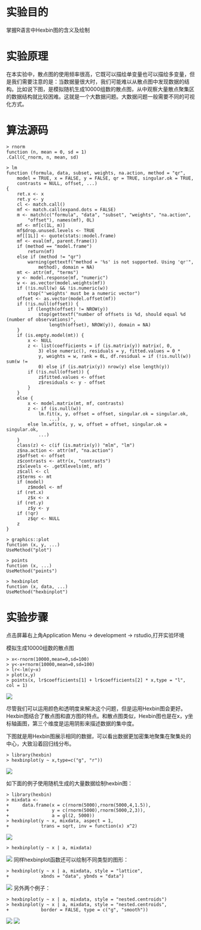# 实验目的

掌握R语言中Hexbin图的含义及绘制

# 实验原理

在本实验中，散点图的使用频率很高，它既可以描绘单变量也可以描绘多变量，但是我们需要注意的是：当数据量很大时，我们可能难以从散点图中发现数据的结构。比如说下图，是模拟随机生成10000组数的散点图，从中观察大量散点聚集区的数据结构就比较困难。这就是一个大数据问题。大数据问题一般需要不同的可视化方式。

# 算法源码
```
> rnorm
function (n, mean = 0, sd = 1) 
.Call(C_rnorm, n, mean, sd)

> lm
function (formula, data, subset, weights, na.action, method = "qr", 
    model = TRUE, x = FALSE, y = FALSE, qr = TRUE, singular.ok = TRUE, 
    contrasts = NULL, offset, ...) 
{
    ret.x <- x
    ret.y <- y
    cl <- match.call()
    mf <- match.call(expand.dots = FALSE)
    m <- match(c("formula", "data", "subset", "weights", "na.action", 
        "offset"), names(mf), 0L)
    mf <- mf[c(1L, m)]
    mf$drop.unused.levels <- TRUE
    mf[[1L]] <- quote(stats::model.frame)
    mf <- eval(mf, parent.frame())
    if (method == "model.frame") 
        return(mf)
    else if (method != "qr") 
        warning(gettextf("method = '%s' is not supported. Using 'qr'", 
            method), domain = NA)
    mt <- attr(mf, "terms")
    y <- model.response(mf, "numeric")
    w <- as.vector(model.weights(mf))
    if (!is.null(w) && !is.numeric(w)) 
        stop("'weights' must be a numeric vector")
    offset <- as.vector(model.offset(mf))
    if (!is.null(offset)) {
        if (length(offset) != NROW(y)) 
            stop(gettextf("number of offsets is %d, should equal %d (number of observations)", 
                length(offset), NROW(y)), domain = NA)
    }
    if (is.empty.model(mt)) {
        x <- NULL
        z <- list(coefficients = if (is.matrix(y)) matrix(, 0, 
            3) else numeric(), residuals = y, fitted.values = 0 * 
            y, weights = w, rank = 0L, df.residual = if (!is.null(w)) sum(w != 
            0) else if (is.matrix(y)) nrow(y) else length(y))
        if (!is.null(offset)) {
            z$fitted.values <- offset
            z$residuals <- y - offset
        }
    }
    else {
        x <- model.matrix(mt, mf, contrasts)
        z <- if (is.null(w)) 
            lm.fit(x, y, offset = offset, singular.ok = singular.ok, 
                ...)
        else lm.wfit(x, y, w, offset = offset, singular.ok = singular.ok, 
            ...)
    }
    class(z) <- c(if (is.matrix(y)) "mlm", "lm")
    z$na.action <- attr(mf, "na.action")
    z$offset <- offset
    z$contrasts <- attr(x, "contrasts")
    z$xlevels <- .getXlevels(mt, mf)
    z$call <- cl
    z$terms <- mt
    if (model) 
        z$model <- mf
    if (ret.x) 
        z$x <- x
    if (ret.y) 
        z$y <- y
    if (!qr) 
        z$qr <- NULL
    z
}

> graphics::plot
function (x, y, ...) 
UseMethod("plot")

> points
function (x, ...) 
UseMethod("points")

> hexbinplot
function (x, data, ...) 
UseMethod("hexbinplot")
```

# 实验步骤

点击屏幕右上角Application Menu -&gt; development -&gt; rstudio,打开实验环境

模拟生成10000组数的散点图

```
> x<-rnorm(10000,mean=0,sd=100)
> y<-x+rnorm(10000,mean=0,sd=100)
> lr<-lm(y~x)
> plot(x,y)
> points(x, lr$coefficients[1] + lr$coefficients[2] * x,type = "l", col = 1)
```

![](https://kfcoding-static.oss-cn-hangzhou.aliyuncs.com/gitcourse-bigdata/1-2-9-1_20171107075032.032.jpeg)

尽管我们可以运用颜色和透明度来解决这个问题，但是运用Hexbin图会更好。Hexbin图结合了散点图和直方图的特点。和散点图类似，Hexbin图也是在x，y坐标轴画图，第三个维度是运用阴影来描述数据的集中度。

下图就是用Hexbin图展示相同的数据，可以看出数据更加密集地聚集在聚集处的中心，大致沿着回归线分布。

```
> library(hexbin)
> hexbinplot(y ~ x,type=c("g", "r"))
```

![](https://kfcoding-static.oss-cn-hangzhou.aliyuncs.com/gitcourse-bigdata/1-2-9-2_20171107075118.018.jpeg)

如下面的例子使用随机生成的大量数据绘制hexbin图：

```
> library(hexbin)
> mixdata <-
+     data.frame(x = c(rnorm(5000),rnorm(5000,4,1.5)),
+                y = c(rnorm(5000),rnorm(5000,2,3)),
+                a = gl(2, 5000))
> hexbinplot(y ~ x, mixdata, aspect = 1,
+            trans = sqrt, inv = function(x) x^2)
```

![](https://kfcoding-static.oss-cn-hangzhou.aliyuncs.com/gitcourse-bigdata/1-2-9-3_20171107075209.009.jpeg)

```
> hexbinplot(y ~ x | a, mixdata)
```

![](https://kfcoding-static.oss-cn-hangzhou.aliyuncs.com/gitcourse-bigdata/1-2-9-4_20171107075307.007.jpeg)
同样hexbinplot函数还可以绘制不同类型的图形：

```
> hexbinplot(y ~ x | a, mixdata, style = "lattice",
+            xbnds = "data", ybnds = "data")
```

![](https://kfcoding-static.oss-cn-hangzhou.aliyuncs.com/gitcourse-bigdata/1-2-9-5_20171107075527.027.jpeg)
另外两个例子：

```
> hexbinplot(y ~ x | a, mixdata, style = "nested.centroids")
> hexbinplot(y ~ x | a, mixdata, style = "nested.centroids",
+            border = FALSE, type = c("g", "smooth"))
```

![](https://kfcoding-static.oss-cn-hangzhou.aliyuncs.com/gitcourse-bigdata/1-2-9-6_20171107075631.031.jpeg)
![](https://kfcoding-static.oss-cn-hangzhou.aliyuncs.com/gitcourse-bigdata/1-2-9-7_20171107075744.044.jpeg)